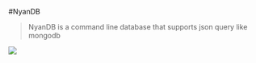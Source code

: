 #NyanDB
>NyanDB is a command line database that supports json query like mongodb

![](http://i.imgur.com/Qpk5fUJ.png)

